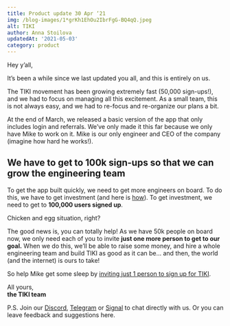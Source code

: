```yaml
---
title: Product update 30 Apr ‘21
img: /blog-images/1*grKh1EhOu2IbrFgG-BQ4qQ.jpeg
alt: TIKI
author: Anna Stoilova
updatedAt: '2021-05-03'
category: product
---
```

Hey y’all,

It’s been a while since we last updated you all, and this is entirely on us.

The TIKI movement has been growing extremely fast (50,000 sign-ups!), and we had to focus on managing all this
excitement. As a small team, this is not always easy, and we had to re-focus and re-organize our plans a bit.

At the end of March, we released a basic version of the app that only includes login and referrals. We’ve only made it
this far because we only have Mike to work on it. Mike is our only engineer and CEO of the company (imagine how hard he
works!).

## We have to get to 100k sign-ups so that we can grow the engineering team

To get the app built quickly, we need to get more engineers on board. To do this, we have to get investment (and here
is [how](https://mytiki.com/blog/executive-summary-0421)). To get investment, we need to get to **100,000 users signed
up**.

Chicken and egg situation, right?

The good news is, you can totally help! As we have 50k people on board now, we only need each of you to invite **just
one more person to get to our goal.** When we do this, we’ll be able to raise some money, and hire a whole engineering
team and build TIKI as good as it can be… and then, the world (and the internet) is ours to take!

So help Mike get some sleep by [inviting just 1 person to sign up for TIKI](http://www.mytiki.com/#signup).

All yours,  
**the TIKI team**

P.S. Join our [Discord](https://discord.com/invite/evjYQq48Be), [Telegram](https://t.me/mytikiapp)
or [Signal](https://signal.group/#CjQKIA66Eq2VHecpcCd-cu-dziozMRSH3EuQdcZJNyMOYNi5EhC0coWtjWzKQ1dDKEjMqhkP) to chat
directly with us. Or you can leave feedback and suggestions here.
